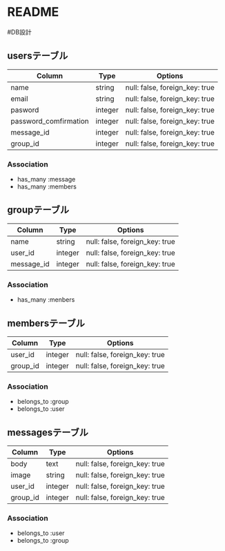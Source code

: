 # README

#DB設計

## usersテーブル

|Column|Type|Options|
|------|----|-------|
|name|string|null: false, foreign_key: true|
|email|string|null: false, foreign_key: true|
|pasword|integer|null: false, foreign_key: true|
|password_comfirmation|integer|null: false, foreign_key: true|
|message_id|integer|null: false, foreign_key: true|
|group_id|integer|null: false, foreign_key: true|

### Association
- has_many :message
- has_many :members


## groupテーブル

|Column|Type|Options|
|------|----|-------|
|name|string|null: false, foreign_key: true|
|user_id|integer|null: false, foreign_key: true|
|message_id|integer|null: false, foreign_key: true|

### Association
- has_many :menbers



## membersテーブル

|Column|Type|Options|
|------|----|-------|
|user_id|integer|null: false, foreign_key: true|
|group_id|integer|null: false, foreign_key: true|

### Association
- belongs_to :group
- belongs_to :user


## messagesテーブル

|Column|Type|Options|
|------|----|-------|
|body|text|null: false, foreign_key: true|
|image|string|null: false, foreign_key: true|
|user_id|integer|null: false, foreign_key: true|
|group_id|integer|null: false, foreign_key: true|

### Association
- belongs_to :user
- belongs_to :group
